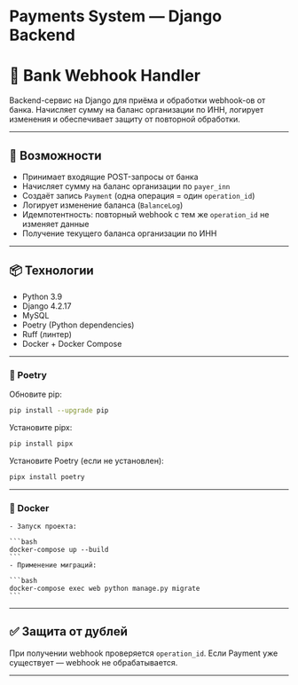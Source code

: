 # Payments System — Django Backend

# 🏦 Bank Webhook Handler

Backend-сервис на Django для приёма и обработки webhook-ов от банка. Начисляет сумму на баланс организации по ИНН, логирует изменения и обеспечивает защиту от повторной обработки.

---

## 🚀 Возможности

* Принимает входящие POST-запросы от банка
* Начисляет сумму на баланс организации по `payer_inn`
* Создаёт запись `Payment` (одна операция = один `operation_id`)
* Логирует изменение баланса (`BalanceLog`)
* Идемпотентность: повторный webhook с тем же `operation_id` не изменяет данные
* Получение текущего баланса организации по ИНН

---

## 📦 Технологии

* Python 3.9
* Django 4.2.17
* MySQL
* Poetry (Python dependencies)
* Ruff (линтер)
* Docker + Docker Compose

---

### 🐍 Poetry

   Обновите pip:
   ```bash
   pip install --upgrade pip
   ```
   Установите pipx:
   ```bash
   pip install pipx
   ```
   Установите Poetry (если не установлен):
   ```bash
   pipx install poetry
   ```

---

### 🐳 Docker
    - Запуск проекта:

    ```bash
    docker-compose up --build
    ```
    - Применение миграций:

    ```bash
    docker-compose exec web python manage.py migrate
    ```
---


## ✅ Защита от дублей

При получении webhook проверяется `operation_id`. Если Payment уже существует — webhook не обрабатывается.

---

